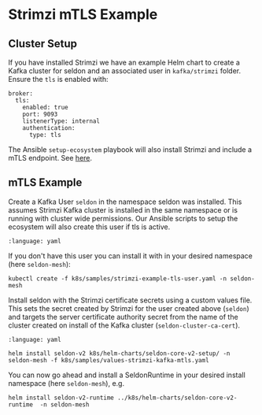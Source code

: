 # Strimzi mTLS Example

## Cluster Setup

If you have installed Strimzi we have an example Helm chart to create a Kafka cluster for seldon and an associated user in `kafka/strimzi` folder. Ensure the `tls` is enabled with:

```
broker:
  tls:
    enabled: true
    port: 9093
    listenerType: internal
    authentication:
      type: tls
```

The Ansible `setup-ecosystem` playbook will also install Strimzi and include a mTLS endpoint. See [here](../ansible.md).

## mTLS Example

Create a Kafka User `seldon` in the namespace seldon was installed. This assumes Strimzi Kafka cluster is installed in the same namespace or is running with cluster wide permissions. Our Ansible scripts to setup the ecosystem will also create this user if tls is active.

```{literalinclude} ../../../../../../k8s/samples/strimzi-example-tls-user.yaml
:language: yaml
```

If you don't have this user you can install it with in your desired namespace (here `seldon-mesh`):

```
kubectl create -f k8s/samples/strimzi-example-tls-user.yaml -n seldon-mesh
```

Install seldon with the Strimzi certificate secrets using a custom values file. This sets the secret created by Strimzi for the user created above (`seldon`) and targets the server certificate authority secret from the name of the cluster created on install of the Kafka cluster (`seldon-cluster-ca-cert`).

```{literalinclude} ../../../../../../k8s/samples/values-strimzi-kafka-mtls.yaml
:language: yaml
```


```
helm install seldon-v2 k8s/helm-charts/seldon-core-v2-setup/ -n seldon-mesh -f k8s/samples/values-strimzi-kafka-mtls.yaml
```

You can now go ahead and install a SeldonRuntime in your desired install namespace (here `seldon-mesh`), e.g.

```
helm install seldon-v2-runtime ../k8s/helm-charts/seldon-core-v2-runtime  -n seldon-mesh
```